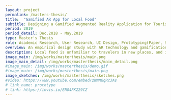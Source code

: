 ```yaml
---
layout: project
permalink: /masters-thesis/
title:  "Gamified AR App for Local Food"
subtitle: Designing a Gamified Augmented Reality Application for Tourists to Encourage Their Local Food Consumption
period: 2019
period_detail: Dec.2018 - May.2019
type: Master's Thesis
role: Academic Research, User Research, UI Design, Prototyping(Paper, Sketch, Torch)
overview: An empirical design study with AR technology and gamification to encourage tourists' local food consumption.
description: Local food is unfamiliar to travelers in new places, and it is a challenge that requires much time and effort to choose and find the information. Augmented Reality (AR) and gamification can derive a possibility to support travelers to consume local food. The benefits of MAR and gamification were explored through the design and evaluation of a gamified MAR application prototype to encourage travelers’ local food consumption. <br/> From user studies (observations, interviews and initial concept evaluation), tourists’ needs were identified, and UX goals were defined as adventure, autonomy, and competence as to what experiences the application provides. The goals guided the design and evaluation of a gamified MAR application. The application recognizes the real food through an AR mobile screen and displays basic food information with name/ingredient and 'food miles' which refers to how far the main ingredients come from the distance. Besides, gamification was applied for the users’ actions as collecting the food/ingredients and assigning levels according to how much local food a user consumed. <br/><br/> <a href="https://trepo.tuni.fi/handle/123456789/27605" class="link">Thesis Document (open access)</a>
image_main: /img/works/masterthesis/main.png
image_main_detail: /img/works/masterthesis/main_detail.png
#image_main: /img/works/masterthesis/demo.gif
#image_main: /img/works/masterthesis/main.png
image_sketches: /img/works/masterthesis/sketches.png
#video: https://www.youtube.com/embed/zWNMQqRc3As
# link_name: prototype
# link: https://invis.io/ENO4FKZ29CZ
---
```

